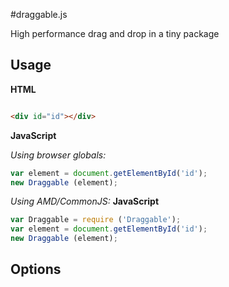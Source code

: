 #draggable.js

High performance drag and drop in a tiny package

## Usage

**HTML**
```html

<div id="id"></div>

```

**JavaScript**

*Using browser globals:*
```js
var element = document.getElementById('id');
new Draggable (element);
```

*Using AMD/CommonJS:*
**JavaScript**
```js
var Draggable = require ('Draggable');
var element = document.getElementById('id');
new Draggable (element);
```

## Options

